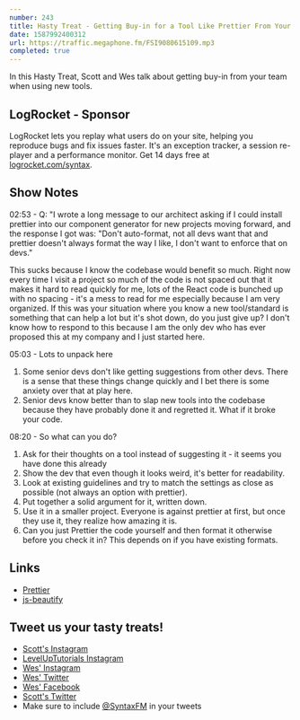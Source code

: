 ```yaml
---
number: 243
title: Hasty Treat - Getting Buy-in for a Tool Like Prettier From Your Team
date: 1587992400312
url: https://traffic.megaphone.fm/FSI9080615109.mp3
completed: true
---
```


In this Hasty Treat, Scott and Wes talk about getting buy-in from your team when using new tools. 

## LogRocket - Sponsor
LogRocket lets you replay what users do on your site, helping you reproduce bugs and fix issues faster. It's an exception tracker, a session re-player and a performance monitor. Get 14 days free at [logrocket.com/syntax](https://logrocket.com/syntax).

## Show Notes

02:53 - Q: "I wrote a long message to our architect asking if I could install prettier into our component generator for new projects moving forward, and the response I got was: "Don't auto-format, not all devs want that and prettier doesn't always format the way I like, I don't want to enforce that on devs."

This sucks because I know the codebase would benefit so much. Right now every time I visit a project so much of the code is not spaced out that it makes it hard to read quickly for me, lots of the React code is bunched up with no spacing - it's a mess to read for me especially because I am very organized. If this was your situation where you know a new tool/standard is something that can help a lot but it's shot down, do you just give up? I don't know how to respond to this because I am the only dev who has ever proposed this at my company and I just started here.

05:03 - Lots to unpack here

1. Some senior devs don't like getting suggestions from other devs. There is a sense that these things change quickly and I bet there is some anxiety over that at play here.
2. Senior devs know better than to slap new tools into the codebase because they have probably done it and regretted it. What if it broke your code.

08:20 - So what can you do?

1. Ask for their thoughts on a tool instead of suggesting it - it seems you have done this already
2. Show the dev that even though it looks weird, it's better for readability. 
3. Look at existing guidelines and try to match the settings as close as possible (not always an option with prettier).
4. Put together a solid argument for it, written down.
5. Use it in a smaller project. Everyone is against prettier at first, but once they use it, they realize how amazing it is.
6. Can you just Prettier the code yourself and then format it otherwise before you check it in? This depends on if you have existing formats.

## Links
* [Prettier](https://prettier.io/)
* [js-beautify](https://github.com/beautify-web/js-beautify)

## Tweet us your tasty treats!
* [Scott's Instagram](https://www.instagram.com/stolinski/)
* [LevelUpTutorials Instagram](https://www.instagram.com/LevelUpTutorials/)
* [Wes' Instagram](https://www.instagram.com/wesbos/)
* [Wes' Twitter](https://twitter.com/wesbos)
* [Wes' Facebook](https://www.facebook.com/wesbos.developer)
* [Scott's Twitter](https://twitter.com/stolinski)
* Make sure to include [@SyntaxFM](https://twitter.com/SyntaxFM) in your tweets